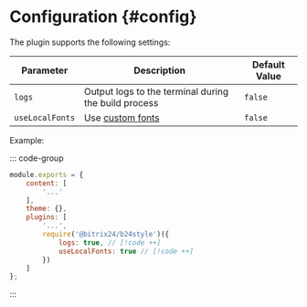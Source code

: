 # Configuration {#config}

The plugin supports the following settings:

| Parameter       | Description                                          | Default Value |
|-----------------|------------------------------------------------------|---------------|
| `logs`          | Output logs to the terminal during the build process | `false`       |
| `useLocalFonts` | Use [custom fonts](./working-with-fonts)             | `false`       |

Example:

::: code-group
```js [tailwind.config.js]
module.exports = {
    content: [
        '...'
    ],
    theme: {},
    plugins: [
        '...',
        require('@bitrix24/b24style')({
            logs: true, // [!code ++]
            useLocalFonts: true // [!code ++]
        })
    ]
};
```

:::